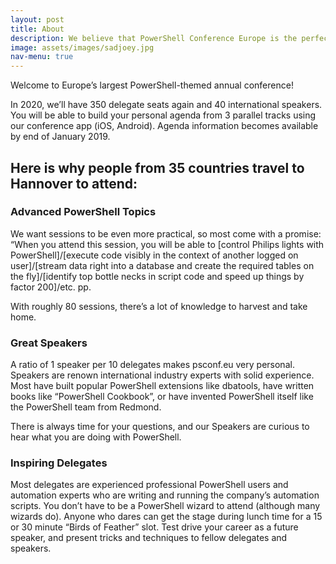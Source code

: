 ```yaml
---
layout: post
title: About
description: We believe that PowerShell Conference Europe is the perfect place for PowerShell experts, PowerShell team members and people passionate about PowerShell from around the world to meet, share, network, learn and also have a great time!
image: assets/images/sadjoey.jpg
nav-menu: true
---
```


Welcome to Europe’s largest PowerShell-themed annual conference!

In 2020, we’ll have 350 delegate seats again and 40 international speakers. You will be able to build your personal agenda from 3 parallel tracks using our conference app (iOS, Android). Agenda information becomes available by end of January 2019.


<h2 id="content">Here is why people from 35 countries travel to Hannover to attend:</h2>

<div class="row">
	<div class="4u 12u$(medium)">
		<h3>Advanced PowerShell Topics</h3>
		<p>We want sessions to be even more practical, so most come with a promise: “When you attend this session, you will be able to [control Philips lights with PowerShell]/[execute code visibly in the context of another logged on user]/[stream data right into a database and create the required tables on the fly]/[identify top bottle necks in script code and speed up things by factor 200]/etc. pp. </p>
        <p>
        With roughly 80 sessions, there’s a lot of knowledge to harvest and take home.</p>
	</div>
	<div class="4u 12u$(medium)">
		<h3>Great Speakers</h3>
		<p>A ratio of 1 speaker per 10 delegates makes psconf.eu very personal. Speakers are renown international industry experts with solid experience. Most have built popular PowerShell extensions like dbatools, have written books like “PowerShell Cookbook”, or have invented PowerShell itself like the PowerShell team from Redmond.</p>
        <p>There is always time for your questions, and our Speakers are curious to hear what you are doing with PowerShell.</p>
	</div>
	<div class="4u$ 12u$(medium)">
		<h3>Inspiring Delegates</h3>
		<p>Most delegates are experienced professional PowerShell users and automation experts who are writing and running the company’s automation scripts. You don’t have to be a PowerShell wizard to attend (although many wizards do). Anyone who dares can get the stage during lunch time for a 15 or 30 minute “Birds of Feather” slot. Test drive your career as a future speaker, and present tricks and techniques to fellow delegates and speakers.</p>
	</div>
</div>
